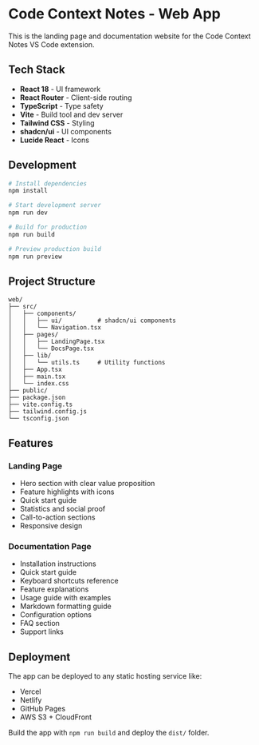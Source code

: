 # Code Context Notes - Web App

This is the landing page and documentation website for the Code Context Notes VS Code extension.

## Tech Stack

- **React 18** - UI framework
- **React Router** - Client-side routing
- **TypeScript** - Type safety
- **Vite** - Build tool and dev server
- **Tailwind CSS** - Styling
- **shadcn/ui** - UI components
- **Lucide React** - Icons

## Development

```bash
# Install dependencies
npm install

# Start development server
npm run dev

# Build for production
npm run build

# Preview production build
npm run preview
```

## Project Structure

```
web/
├── src/
│   ├── components/
│   │   ├── ui/          # shadcn/ui components
│   │   └── Navigation.tsx
│   ├── pages/
│   │   ├── LandingPage.tsx
│   │   └── DocsPage.tsx
│   ├── lib/
│   │   └── utils.ts     # Utility functions
│   ├── App.tsx
│   ├── main.tsx
│   └── index.css
├── public/
├── package.json
├── vite.config.ts
├── tailwind.config.js
└── tsconfig.json
```

## Features

### Landing Page
- Hero section with clear value proposition
- Feature highlights with icons
- Quick start guide
- Statistics and social proof
- Call-to-action sections
- Responsive design

### Documentation Page
- Installation instructions
- Quick start guide
- Keyboard shortcuts reference
- Feature explanations
- Usage guide with examples
- Markdown formatting guide
- Configuration options
- FAQ section
- Support links

## Deployment

The app can be deployed to any static hosting service like:
- Vercel
- Netlify
- GitHub Pages
- AWS S3 + CloudFront

Build the app with `npm run build` and deploy the `dist/` folder.